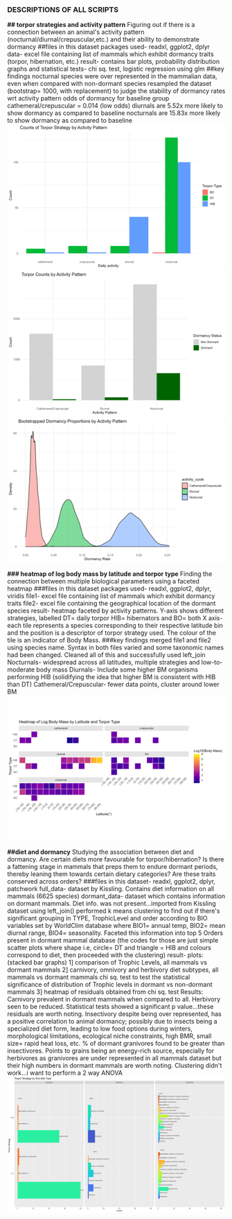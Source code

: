 ### DESCRIPTIONS OF ALL SCRIPTS


**## torpor strategies and activity pattern**
Figuring out if there is a connection between an animal's activity pattern (nocturnal/diurnal/crepuscular,etc.) and their ability to demonstrate dormancy
##files in this dataset
packages used- readxl, ggplot2, dplyr
data- excel file containing list of mammals which exhibit dormancy traits (torpor, hibernation, etc.)
result- contains bar plots, probability distribution graphs and statistical tests- chi sq. test, logistic regression using glm
##key findings
nocturnal species were over represented in the mammalian data, even when compared with non-dormant species
resampled the dataset (bootstrap= 1000, with replacement) to judge the stability of dormancy rates wrt activity pattern 
odds of dormancy for baseline group cathemeral/crepuscular = 0.014 (low odds)
diurnals are 5.52x more likely to show dormancy as compared to baseline
nocturnals are 15.83x more likely to show dormancy as compared to baseline
![diet composition compared with Activity Patterns](plots/diet_composition.png)
![diet composition of dormant vs normothermic mammals](plots/diet_composition_2.png)
![bootstrap](plots/bootstrap.png)



**### heatmap of log body mass by latitude and torpor type**
Finding the connection between multiple biological parameters using a faceted heatmap 
###files in this dataset
packages used- readxl, ggplot2, dplyr, viridis
file1- excel file containing list of mammals which exhibit dormancy traits
file2- excel file containing the geographical location of the dormant species
result- heatmap faceted by activity patterns.
Y-axis shows different strategies, labelled DT= daily torpor HIB= hibernators and BO= both
X axis- each tile represents a species corresponding to their respective latitude bin and the position is a descriptor of torpor strategy used. The colour of the tile is an indicator of Body Mass.
###key findings
merged file1 and file2 using species name. Syntax in both files varied and some taxonomic names had been changed. Cleaned all of this and successfully used left_join
Nocturnals- widespread across all latitudes, multiple strategies and low-to-moderate body mass
Diurnals- Include some higher BM organisms performing HIB (solidifying the idea that higher BM is consistent with HIB than DT)
Cathemeral/Crepuscular- fewer data points, cluster around lower BM 
![Heatmap of Log Body Mass by Latitude and Torpor Type](plots/heatmap_latitude_bodymass.png)


**##diet and dormancy**
Studying the association between diet and dormancy. Are certain diets more favourable for torpor/hibernation? Is there a fattening stage in mammals that preps them to endure dormant periods, thereby leaning them towards certain dietary categories? Are these traits conserved across orders?
###files in this dataset- readxl, ggplot2, dplyr, patchwork
full_data- dataset by Kissling. Contains diet information on all mammals (6625 species)
dormant_data- dataset which contains information on dormant mammals. Diet info. was not present...imported from Kissling dataset using left_join()
performed k means clustering to find out if there's significant grouping in TYPE, TrophicLevel and order according to BIO variables set by WorldClim database where BIO1= annual temp, BIO2= mean diurnal range, BIO4= seasonality. Faceted this information into top 5 Orders present in dormant mammal database (the codes for those are just simple scatter plots where shape i.e, circle= DT and triangle = HIB and colours correspond to diet, then proceeded with the clustering)
result-
plots: (stacked bar graphs)
1] comparison of Trophic Levels, all mammals vs dormant mammals
2] carnivory, omnivory and herbivory diet subtypes, all mammals vs dormant mammals
chi sq. test to test the statistical significance of distribution of Trophic levels in dormant vs non-dormant mammals
3] heatmap of residuals obtained from chi sq. test
Results:
Carnivory prevalent in dormant mammals when compared to all. Herbivory seen to be reduced. Statistical tests showed a significant p value...these residuals are worth noting. 
Insectivory despite being over represented, has a positive correlation to animal dormancy; possibly due to insects being a specialized diet form, leading to low food options during winters, morphological limitations, ecological niche constraints, high BMR, small size= rapid heat loss, etc.
% of dormant granivores found to be greater than insectivores. Points to grains being an energy-rich source, especially for herbivores as granivores are under represented in all mammals dataset but their high numbers in dormant mammals are worth noting.
Clustering didn't work...i want to perform a 2 way ANOVA
![combination of all diet graphs](plots/myplot.png)




